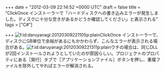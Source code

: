 
+++
date = "2012-03-09 22:14:52 +0000 UTC"
draft = false
title = "ClickOnce インストーラーで「ハードディスクへの書き込みエラーが発生しました。ディスクに十分な空きがあるかどうか確認してください」と表示される"
tags = ["C#"]

+++
<img src="http://cdn-ak.f.st-hatena.com/images/fotolife/d/daruyanagi/20120309/20120309221105.png" alt="f:id:daruyanagi:20120309221105p:plain" title="f:id:daruyanagi:20120309221105p:plain" class="hatena-fotolife"/>ClickOnce インストーラーで、ディスクにGB単位で余裕があるにもかかわらず、こんなエラーが表示される場合がある。<img src="http://cdn-ak.f.st-hatena.com/images/fotolife/d/daruyanagi/20120309/20120309221311.png" alt="f:id:daruyanagi:20120309221311p:plain" title="f:id:daruyanagi:20120309221311p:plain" class="hatena-fotolife"/>ウチの場合は、同じDLLが2回インストールされようとしていたのが原因らしい。プロジェクトのプロパティにある［発行］タブで［アプリケーションファイル］ボタンを押し、重複ファイルを除外してやればエラーが解消される。


